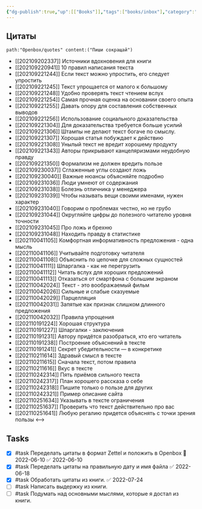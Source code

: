 ```yaml
---
{"dg-publish":true,"up":[["Books"]],"tags":["books/inbox"],"category":"book","rating":5,"aliases":["Пиши, сокращай"],"date":"2021-09-16T09:04:28+03:00","modified_at":"2022-07-24T14:59:22+03:00","permalink":"/refs/pishi-sokrashhaj/","dgHomeLink":false,"dgPassFrontmatter":true}
---
```







## Цитаты

```expander
path:"Openbox/quotes" content:("Пиши сокращай")
```
- [[202109202337]] Источники вдохновения для книги
- [[202109220941]] 10 правил написания текста
- [[202109221244]] Если текст можно упростить, его следует упростить
- [[202109221245]] Текст упрощается от малого к большому
- [[202109221248]] Удобно проверять текст чтением вслух
- [[202109221254]] Самая прочная оценка на основании своего опыта
- [[202109221255]] Давать опору для составления собственных выводов
- [[202109221256]] Использование социального доказательства
- [[202109221304]] Для доказательства требуется больше усилий
- [[202109221306]] Штампы не делают текст богаче по смыслу.
- [[202109221307]] Хорошая статья побуждает к действию
- [[202109221308]] Унылый текст не вредит хорошему продукту
- [[202109221343]] Авторы прикрывают канцеляризмами неудобную правду
- [[202109221350]] Формализм не должен вредить пользе
- [[202109230037]] Сглаженные углы создают ложь
- [[202109230040]] Важные нюансы объясняйте подробно
- [[202109231036]] Люди умнеют от содержания
- [[202109231038]] Болезнь отличника у менеджера
- [[202109231039]] Чтобы называть вещи своими именами, нужен характер
- [[202109231040]] Говорим о проблемах честно, но не грубо
- [[202109231044]] Округляйте цифры до полезного читателю уровня точности
- [[202109231045]] Про ложь и брехню
- [[202109231048]] Находить правду в статистике
- [[202110041105]] Комфортная информативность предложения - одна мысль
- [[202110041106]] Учитывайте подготовку читателя
- [[202110041108]] Объяснить по цепочке для сложных сущностей
- [[202110041111]] Шпаргалка - как не перегрузить
- [[202110041112]] Читать вслух для хороших предложений
- [[202110041113]] Отказаться от смартфона с большим экраном
- [[202110042024]] Текст - это воображаемый фильм
- [[202110042026]] Сильные и слабые сказуемые
- [[202110042029]] Парцелляция
- [[202110042031]] Запятые как признак слишком длинного предложения
- [[202110042032]] Правила упрощения
- [[202110191224]] Хорошая структура
- [[202110191227]] Шпаргалки - заключения
- [[202110191231]] Автору придётся разобраться, кто его читатель
- [[202110191238]] Построение объяснений в тексте
- [[202110191241]] Секрет убедительности — в конкретике
- [[202110211614]] Здравый смысл в тексте
- [[202110211615]] Сначала текст, потом правила
- [[202110211616]] Вкус в тексте
- [[202110242314]] Пять приёмов сильного текста
- [[202110242317]] План хорошего рассказа о себе
- [[202110242318]] Пишите только о пользе для других
- [[202110242321]] Пример описание сайта
- [[202110251634]] Указывать в тексте ограничения
- [[202110251637]] Проверить что текст действительно про вас
- [[202110251641]] Любую регалию придется объяснять с точки зрения пользы
<-->

## Tasks

- [x] #task Переделать цитаты в формат Zettel и положить в Openbox 📅 2022-06-10 ✅ 2022-06-10
- [x] #task Переделать цитаты на правильную дату и имя файла ✅ 2022-06-18
- [x] #task Обработать цитаты из книги. ✅ 2022-07-24
- [ ] #task Написать выдержку из книги.
- [ ] #task Подумать над основными мыслями, которые я достал из книги.
